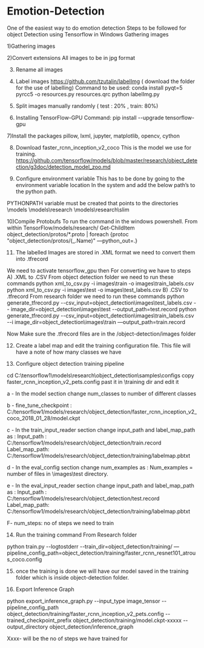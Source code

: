 # Emotion-Detection
One of the easiest way to do emotion detection
Steps to be followed for object Detection using Tensorflow in Windows
Gathering images
	
1)Gathering images

2)Convert extensions
All images to be in jpg format

3) Rename all images

4) Label images
https://github.com/tzutalin/labelImg ( download the folder for the use of labelling)
Command to be used: 
conda install pyqt=5 
pyrcc5 -o resources.py resources.qrc
python labelImg.py

5) Split images manually randomly ( test : 20% , train: 80%)

6) Installing TensorFlow-GPU 
Command: 
pip install --upgrade tensorflow-gpu

7)Install the packages
pillow, lxml, jupyter, matplotlib, opencv, cython

8) Download faster_rcnn_inception_v2_coco
This is the model we use for training.
https://github.com/tensorflow/models/blob/master/research/object_detection/g3doc/detection_model_zoo.md

9) Configure environment variable
This has to be done by going to the environment variable location In the system and add the below path’s to the python path.

PYTHONPATH variable must be created that points to the directories
\models 
\models\research 
\models\research\slim

10)Compile Protobufs
To run the command in the windows powershell.
From within TensorFlow/models/research/
Get-ChildItem object_detection/protos/*.proto | foreach {protoc "object_detection/protos/$($_.Name)" —python_out=.}

11) The labelled Images are stored in .XML format we need to convert them into .tfrecord 

We need to activate tensorflow_gpu then
For converting we have to steps
A)	.XML to .CSV
  From object detection folder we need to run these commands
       python xml_to_csv.py -i images\train -o images\train_labels.csv
       python xml_to_csv.py -i images\test -o images\test_labels.csv
B)	.CSV to .tfrecord
   From research folder we need to run these commands
       python generate_tfrecord.py --csv_input=object_detection\images\test_labels.csv --			image_dir=object_detection\images\test --output_path=test.record
       python generate_tfrecord.py --csv_input=object_detection\images\train_labels.csv --i			image_dir=object_detection\images\train —output_path=train.record

Now Make sure the .tfrecord files are in the /object-detection/images folder

12) Create a label map and edit the training configuration file.
This file will have a note of how many classes we have

13) Configure object detection training pipeline 

cd C:\tensorflow1\models\research\object_detection\samples\configs copy faster_rcnn_inception_v2_pets.config past it in \training dir and edit it

a -
In the model section change num_classes to number of different classes

b -
fine_tune_checkpoint : C:/tensorflow1/models/research/object_detection/faster_rcnn_inception_v2_coco_2018_01_28/model.ckpt

c -
In the train_input_reader section change input_path and label_map_path as : 
Input_path : C:/tensorflow1/models/research/object_detection/train.record 
Label_map_path: C:/tensorflow1/models/research/object_detection/training/labelmap.pbtxt

d -
In the eval_config section change num_examples as : 
Num_examples = number of files in \images\test directory.

e -
In the eval_input_reader section change input_path and label_map_path as :
Input_path : C:/tensorflow1/models/research/object_detection/test.record 
Label_map_path: C:/tensorflow1/models/research/object_detection/training/labelmap.pbtxt

F- num_steps: no of steps we need to train


14) Run the training command
From Research folder

python train.py --logtostderr --train_dir=object_detection/training/ —pipeline_config_path=object_detection/training/faster_rcnn_resnet101_atrous_coco.config


15) once the training is done we will have our model saved in the training folder which is inside object-detection folder.

16) Export Inference Graph

python export_inference_graph.py --input_type image_tensor --pipeline_config_path object_detection/training/faster_rcnn_inception_v2_pets.config --trained_checkpoint_prefix object_detection/training/model.ckpt-xxxxx --output_directory object_detection/inference_graph

Xxxx- will be the no of steps we have trained for
